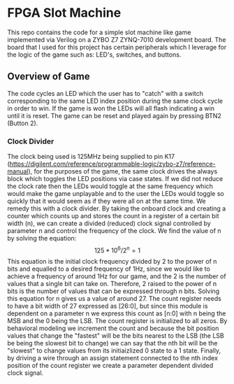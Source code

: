 # FPGA Slot Machine <br>
This repo contains the code for a simple slot machine like game implemented via Verilog on a ZYBO Z7 ZYNQ-7010 development board. The board that I used for this project has certain peripherals which I leverage for the logic of the game such as: LED's, switches, and buttons. <br>

## Overview of Game
The code cycles an LED which the user has to "catch" with a switch corresponding to the same LED index position during the same clock cycle in order to win. If the game is won the LEDs will all flash indicating a win until it is reset. The game can be reset and played again by pressing BTN2 (Button 2).

### Clock Divider
The clock being used is 125MHz being supplied to pin K17 (https://digilent.com/reference/programmable-logic/zybo-z7/reference-manual), for the purposes of the game, the same clock drives the always block which toggles the LED positions via case states. If we did not reduce the clock rate then the LEDs would toggle at the same frequency which would make the game unplayable and to the user the LEDs would toggle so quickly that it would seem as if they were all on at the same time. We remedy this with a clock divider. By taking the onboard clock and creating a counter which counts up and stores the count in a register of a certain bit width (n), we can create a divided (reduced) clock signal controlled by parameter n and control the frequency of the clock. We find the value of n by solving the equation: $$125* 10^{6}/2^{n}=1$$
This equation is the initial clock frequency divided by 2 to the power of n bits and equalled to a desired frequency of 1Hz, since we would like to achieve a frequency of around 1Hz for our game, and the 2 is the number of values that a single bit can take on. Therefore, 2 raised to the power of n bits is the number of values that can be expressed through n bits. Solving this equation for n gives us a value of around 27. The count register needs to have a bit width of 27 expressed as [26:0], but since this module is dependent on a parameter n we express this count as [n:0] with n being the MSB and the 0 being the LSB. The count register is initialized to all zeros. By behavioral modeling we increment the count and because the bit position values that change the "fastest" will be the bits nearest to the LSB (the LSB be being the slowest bit to change) we can say that the nth bit will be the "slowest" to change values from its initiaizlized 0 state to a 1 state. Finally, by driving a wire through an assign statement connected to the nth index position of the count register we create a parameter dependent divided clock signal.
